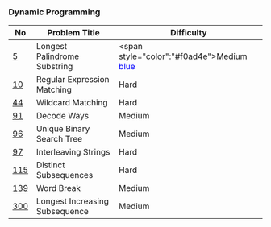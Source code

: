 ### Dynamic Programming
No | Problem Title | Difficulty | 
------------ | ------------ | -------------
[5](https://leetcode.com/problems/longest-palindromic-substring/submissions/) | Longest Palindrome Substring | <span style="color":"#f0ad4e">Medium<span> <span style="color:blue">blue</span>  
[10](https://leetcode.com/problems/regular-expression-matching/) | Regular Expression Matching | Hard 
[44](https://leetcode.com/problems/wildcard-matching/) | Wildcard Matching | Hard
[91](https://leetcode.com/problems/decode-ways/) | Decode Ways | Medium 
[96](https://leetcode.com/problems/unique-binary-search-trees/) | Unique Binary Search Tree | Medium  
[97](https://leetcode.com/problems/interleaving-string/) | Interleaving Strings | Hard  
[115](https://leetcode.com/problems/distinct-subsequences/) | Distinct Subsequences | Hard
[139](https://leetcode.com/problems/word-break/) | Word Break | Medium
[300](https://leetcode.com/problems/longest-increasing-subsequence/) | Longest Increasing Subsequence | Medium 
